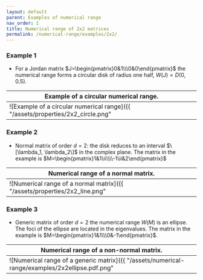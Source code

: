 ```yaml
---
layout: default
parent: Examples of numerical range
nav_order: 1
title: Numerical range of 2x2 matrices
permalink: /numerical-range/examples/2x2/
---
```

### Example 1

  - For a Jordan matrix $J=\begin{pmatrix}0&1\\\0&0\end{pmatrix}$ the
    numerical range forms a circular disk of radius one half, $W(J) =
    D(0, 0.5)$.

| Example of a circular numerical range.                               |
| --- |
| ![Example of a circular numerical range]({{ "/assets/properties/2x2_circle.png" | relative_url }}) |

### Example 2

  - Normal matrix of order $d=2$: the disk reduces to an interval
    $\[\lambda_1, \lambda_2\]$ in the complex plane. The matrix in the
    example is $M=\begin{pmatrix}1&1\ii\\\\-1\ii&2\end{pmatrix}$

| Numerical range of a normal matrix.                             |
| --- |
| ![Numerical range of a normal matrix]({{ "/assets/properties/2x2_line.png" | relative_url }}) |

### Example 3

  - Generic matrix of order $d=2$ the numerical range $W(M)$ is an
    ellipse. The foci of the ellipse are located in the eigenvalues. The
    matrix in the example is $M=\begin{pmatrix}1&1\\\0&-1\end{pmatrix}$.

| Numerical range of a non-normal matrix.                                              |
| --- |
| ![Numerical range of a generic matrix]({{ "/assets/numerical-range/examples/2x2ellipse.pdf.png" | relative_url }}) |

